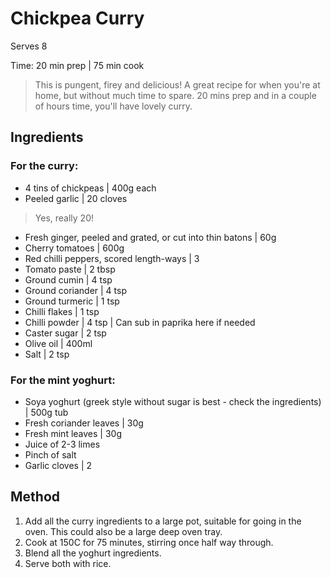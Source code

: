 # Chickpea Curry

Serves 8

Time: 
20 min prep | 75 min cook

> This is pungent, firey and delicious! A great recipe for when you're at home, but without much time to spare. 20 mins prep and in a couple of hours time, you'll have lovely curry.

## Ingredients

### For the curry:

- 4 tins of chickpeas | 400g each
- Peeled garlic | 20 cloves 
> Yes, really 20!  
- Fresh ginger, peeled and grated, or cut into thin batons | 60g
- Cherry tomatoes | 600g
- Red chilli peppers, scored length-ways | 3
- Tomato paste | 2 tbsp
- Ground cumin | 4 tsp
- Ground coriander | 4 tsp
- Ground turmeric | 1 tsp
- Chilli flakes | 1 tsp
- Chilli powder | 4 tsp | Can sub in paprika here if needed
- Caster sugar | 2 tsp
- Olive oil | 400ml
- Salt | 2 tsp

### For the mint yoghurt:

- Soya yoghurt (greek style without sugar is best - check the ingredients) | 500g tub
- Fresh coriander leaves | 30g
- Fresh mint leaves | 30g
- Juice of 2-3 limes
- Pinch of salt
- Garlic cloves | 2

## Method

1. Add all the curry ingredients to a large pot, suitable for going in the oven. This could also be a large deep oven tray.
2. Cook at 150C for 75 minutes, stirring once half way through.
3. Blend all the yoghurt ingredients.
4. Serve both with rice.

